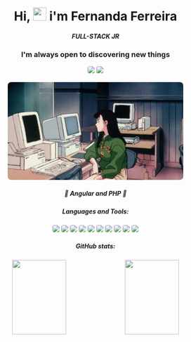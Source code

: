 <h1 align="center">Hi, <img src="https://raw.githubusercontent.com/iampavangandhi/iampavangandhi/master/gifs/Hi.gif" style="width: 30px; height: 30px;"> i'm Fernanda Ferreira</h1>
<h5 align="center">FULL-STACK JR</h5>
<h3 align="center">I'm always open to discovering new things</h3>

<div align="center">
    <a href="mailto:fernandaferreiras.dev@gmail.com" target="_blank"><img src="https://img.shields.io/badge/Gmail-EA4335.svg?style=for-the-badge&logo=Gmail&logoColor=white" style="border-radius: 4px;"></a>
    <a href="https://www.linkedin.com/in/fernandaferrreirasantos" target="_blank"><img src="https://img.shields.io/badge/LinkedIn-0A66C2.svg?style=for-the-badge&logo=LinkedIn&logoColor=white" style="border-radius: 4px;"></a>
</div>
<br>
<div align="center">
    <img src="./img/anime/gif-04.gif"  style="border-radius: 8px; width: 400px;"></img>
</div>

<h5 align="center">🌱 Angular and PHP 🌱</h5>

<h5 align="center">Languages and Tools:</h5>

<div align="center">
    <img src="https://img.shields.io/badge/HTML5-E34F26.svg?style=for-the-badge&logo=HTML5&logoColor=white" style="border-radius: 4px;" >
    <img src="https://img.shields.io/badge/CSS3-1572B6.svg?style=for-the-badge&logo=CSS3&logoColor=white" style="border-radius: 4px;">
    <img src="https://img.shields.io/badge/Sass-CC6699.svg?style=for-the-badge&logo=Sass&logoColor=white" style="border-radius: 4px;">
    <img src="https://img.shields.io/badge/JavaScript-F7DF1E.svg?style=for-the-badge&logo=JavaScript&logoColor=black" style="border-radius: 4px;">
    <img src="https://img.shields.io/badge/TypeScript-3178C6.svg?style=for-the-badge&logo=TypeScript&logoColor=white" style="border-radius: 4px;">
    <img src="https://img.shields.io/badge/React-61DAFB.svg?style=for-the-badge&logo=React&logoColor=black" style="border-radius: 4px;">
    <img src="https://img.shields.io/badge/MySQL-4479A1.svg?style=for-the-badge&logo=MySQL&logoColor=white" style="border-radius: 4px;">
    <img src="https://img.shields.io/badge/Ionic-3880FF.svg?style=for-the-badge&logo=Ionic&logoColor=white" style="border-radius: 4px;">
    <img src="https://img.shields.io/badge/Angular-DD0031.svg?style=for-the-badge&logo=Angular&logoColor=white" style="border-radius: 4px;">
    <img src="https://img.shields.io/badge/PHP-777BB4.svg?style=for-the-badge&logo=PHP&logoColor=white" style="border-radius: 4px;">
</div>

<h5 align="center">GitHub stats:</h5>

<div align="center" style="display: flex; gap: 10px; height: 170px;" >
    <img src="https://github-readme-stats.vercel.app/api?username=fernandaferreiras&theme=tokyonight&show_icons=true&hide_border=true&count_private=true" style="border-radius: 8px; width: 50%; height: 170px;">
    <img src="https://github-readme-streak-stats.herokuapp.com/?user=fernandaferreiras&theme=tokyonight&hide_border=true" style="border-radius: 8px; width: 50%; height: 170px;">
</div>

<!-- ![Snake animation](https://github.com/fernandaferreiras/fernandaferreiras/blob/output/github-contribution-grid-snake.svg) -->